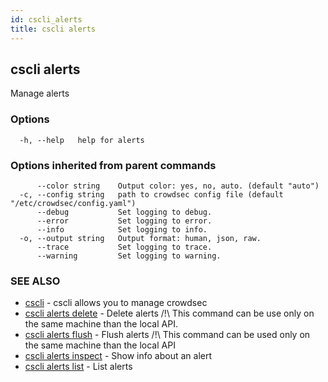 ```yaml
---
id: cscli_alerts
title: cscli alerts
---
```

## cscli alerts

Manage alerts

### Options

```
  -h, --help   help for alerts
```

### Options inherited from parent commands

```
      --color string    Output color: yes, no, auto. (default "auto")
  -c, --config string   path to crowdsec config file (default "/etc/crowdsec/config.yaml")
      --debug           Set logging to debug.
      --error           Set logging to error.
      --info            Set logging to info.
  -o, --output string   Output format: human, json, raw.
      --trace           Set logging to trace.
      --warning         Set logging to warning.
```

### SEE ALSO

* [cscli](/cscli/cscli.md)	 - cscli allows you to manage crowdsec
* [cscli alerts delete](/cscli/cscli_alerts_delete.md)	 - Delete alerts
/!\ This command can be use only on the same machine than the local API.
* [cscli alerts flush](/cscli/cscli_alerts_flush.md)	 - Flush alerts
/!\ This command can be used only on the same machine than the local API
* [cscli alerts inspect](/cscli/cscli_alerts_inspect.md)	 - Show info about an alert
* [cscli alerts list](/cscli/cscli_alerts_list.md)	 - List alerts

